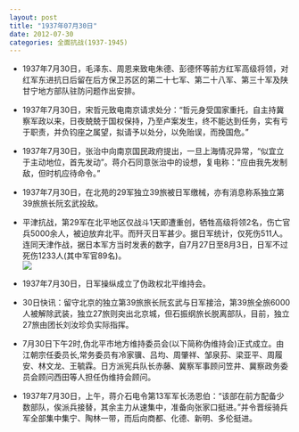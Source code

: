 ```yaml
---
layout: post
title: "1937年07月30日"
date: 2012-07-30
categories: 全面抗战(1937-1945)
---
```


<meta name="referrer" content="no-referrer" />

- 1937年7月30日，毛泽东、周恩来致电朱德、彭德怀等前方红军高级将领，对红军东进抗日后留在后方保卫苏区的第二十七军、第二十八军、第三十军及陕甘宁地方部队驻防问题作出安排。 

- 1937年7月30日，宋哲元致电南京请求处分：“哲元身受国家重托，自主持冀察军政以来，日夜兢兢于国权保持，乃至卢案发生，终不能达到任务，实有亏于职责，并负钧座之属望，拟请予以处分，以免贻误，而挽国危。” 

- 1937年7月30日，张治中向南京国民政府提出，一旦上海情况异常，“似宜立于主动地位，首先发动”。蒋介石同意张治中的设想，复电称：“应由我先发制敌，但时机应待命令。” 

- 1937年7月30日，在北苑的29军独立39旅被日军缴械，亦有消息称系独立第39旅旅长阮玄武投敌。 

- 平津抗战，第29军在北平地区仅战斗1天即遭重创，牺牲高级将领2名，伤亡官兵5000余人，被迫放弃北平。而歼灭日军甚少。据日军统计，仅死伤511人。连同天津作战，据日本军方当时发表的数字，自7月27日至8月3日，日军不过死伤1233人(其中军官89名)。 <br/><img src="https://ww4.sinaimg.cn/large/aca367d8gw1dveysvmq5hj.jpg" />

- 1937年7月30日，日军操纵成立了伪政权北平维持会。 

- 30日快讯：留守北京的独立第39旅旅长阮玄武与日军接洽，第39旅全旅6000人被解除武装，独立27旅则突出北京城，但石振纲旅长脱离部队，目前，独立27旅由团长刘汝珍负实际指挥。 

- 7月30日下午2时,伪北平市地方维持委员会(以下简称伪维持会)正式成立。由江朝宗任委员长,常务委员有冷家骥、吕均、周肇祥、邹泉荪、梁亚平、周履安、林文龙、王毓霖。日方派宪兵队长赤藤、冀察军事顾问笠井、冀察政务委员会顾问西田等人担任伪维持会顾问。 

- 1937年7月30日，上午，蒋介石电令第13军军长汤恩伯：“该部在前方配备少数部队，俟派兵接替，其余主力从速集中，准备向张家口挺进。”并令晋绥骑兵军全部集中集宁、陶林一带，而后向商都、化德、新明、多伦挺进。 

